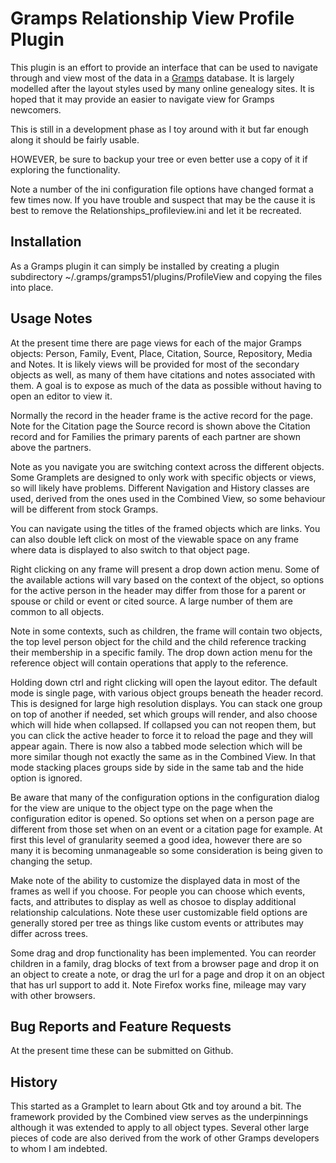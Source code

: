 # Gramps Relationship View Profile Plugin

This plugin is an effort to provide an interface that can be used to navigate through and view most of the data in a [Gramps](https://gramps-project.org) database. It is largely modelled after the layout styles used by many online genealogy sites. It is hoped that it may provide an easier to navigate view for Gramps newcomers.

This is still in a development phase as I toy around with it but far enough along it should be fairly usable.

HOWEVER, be sure to backup your tree or even better use a copy of it if exploring the functionality.

Note a number of the ini configuration file options have changed format a few times now.  If you have trouble and suspect that may be the cause it is best to remove the Relationships_profileview.ini and let it be recreated.

## Installation
        
As a Gramps plugin it can simply be installed by creating a plugin subdirectory ~/.gramps/gramps51/plugins/ProfileView and copying the files into place.

## Usage Notes

At the present time there are page views for each of the major Gramps objects: Person, Family, Event, Place, Citation, Source, Repository, Media and Notes. It is likely views will be provided for most of the secondary objects as well, as many of them have citations and notes associated with them. A goal is to expose as much of the data as possible without having to open an editor to view it.

Normally the record in the header frame is the active record for the page. Note for the Citation page the Source record is shown above the Citation record and for Families the primary parents of each partner are shown above the partners.

Note as you navigate you are switching context across the different objects. Some Gramplets are designed to only work with specific objects or views, so will likely have problems.  Different Navigation and History classes are used, derived from the ones used in the Combined View, so some behaviour will be different from stock Gramps.

You can navigate using the titles of the framed objects which are links.  You can also double left click on most of the viewable space on any frame where data is displayed to also switch to that object page.

Right clicking on any frame will present a drop down action menu. Some of the available actions will vary based on the context of the object, so options for the active person in the header may differ from those for a parent or spouse or child or event or cited source. A large number of them are common to all objects.

Note in some contexts, such as children, the frame will contain two objects, the top level person object for the child and the child reference tracking their membership in a specific family. The drop down action menu for the reference object will contain operations that apply to the reference.

Holding down ctrl and right clicking will open the layout editor. The default mode is single page, with various object groups beneath the header record. This is designed for large high resolution displays. You can stack one group on top of another if needed, set which groups will render, and also choose which will hide when collapsed. If collapsed you can not reopen them, but you can click the active header to force it to reload the page and they will appear again. There is now also a tabbed mode selection which will be more similar though not exactly the same as in the Combined View. In that mode stacking places groups side by side in the same tab and the hide option is ignored.

Be aware that many of the configuration options in the configuration dialog for the view are unique to the object type on the page when the configuration editor is opened. So options set when on a person page are different from those set when on an event or a citation page for example.  At first this level of granularity seemed a good idea, however there are so many it is becoming unmanageable so some consideration is being given to changing the setup.

Make note of the ability to customize the displayed data in most of the frames as well if you choose. For people you can choose which events, facts, and attributes to display as well as chosoe to display additional relationship calculations. Note these user customizable field options are generally stored per tree as things like custom events or attributes may differ across trees.

Some drag and drop functionality has been implemented. You can reorder children in a family, drag blocks of text from a browser page and drop it on an object to create a note, or drag the url for a page and drop it on an object that has url support to add it. Note Firefox works fine, mileage may vary with other browsers.

## Bug Reports and Feature Requests

At the present time these can be submitted on Github.

## History

This started as a Gramplet to learn about Gtk and toy around a bit. The framework provided by the Combined view serves as the underpinnings although it was extended to apply to all object types. Several other large pieces of code are also derived from the work of other Gramps developers to whom I am indebted.
